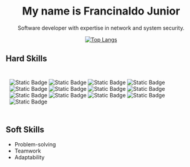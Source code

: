 <div align="center" id="title">

# My name is Francinaldo Junior

 Software developer with expertise in network and system security.

[![Top Langs](https://github-readme-stats.vercel.app/api/top-langs/?username=francinaldojuniorxd2&layout=compact&count_private=true)](https://github.com/anuraghazra/github-readme-stats)

</div>

## Hard Skills

<div  style="display: flex; gap: 10px; padding:10px">

![Static Badge](https://img.shields.io/badge/Linux-black?style=for-the-badge&logo=linux&logoSize=amg)
![Static Badge](https://img.shields.io/badge/node.js-black?style=for-the-badge&logo=nodedotjs&logoSize=amg)
![Static Badge](https://img.shields.io/badge/Typescript-black?style=for-the-badge&logo=typescript&logoSize=amg)
![Static Badge](https://img.shields.io/badge/nest.js-black?style=for-the-badge&logo=nestjs&logoSize=amg)
![Static Badge](https://img.shields.io/badge/React.JS-black?style=for-the-badge&logo=React&logoSize=amg)
![Static Badge](https://img.shields.io/badge/AntDesign-black?style=for-the-badge&logo=antdesign&logoSize=amg)
![Static Badge](https://img.shields.io/badge/Kubernetes-black?style=for-the-badge&logo=kubernetes&logoSize=amg)
![Static Badge](https://img.shields.io/badge/Docker-black?style=for-the-badge&logo=docker&logoSize=amg)
![Static Badge](https://img.shields.io/badge/postgresql-black?style=for-the-badge&logo=postgresql&logoSize=amg)
![Static Badge](https://img.shields.io/badge/git-black?style=for-the-badge&logo=git&logoSize=amg)
![Static Badge](https://img.shields.io/badge/github-black?style=for-the-badge&logo=github&logoSize=amg)
![Static Badge](https://img.shields.io/badge/cisco-black?style=for-the-badge&logo=cisco&logoSize=amg)
![Static Badge](https://img.shields.io/badge/apache-black?style=for-the-badge&logo=apache&logoSize=amg)


</div>

## Soft Skills

- Problem-solving
- Teamwork
- Adaptability
